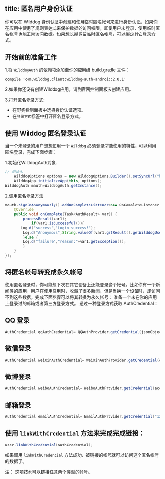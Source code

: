 title: 匿名用户身份认证
---
你可以在 Wilddog 身份认证中创建和使用临时匿名帐号来进行身份认证。如果你在应用中使用了规则表达式来保护数据的访问权限，即使用户未登录，使用临时匿名帐号也能正常访问数据。如果想长期保留临时匿名帐号，可以绑定其它登录方式。

## 开始前的准备工作

1.将 `WilddogAuth` 的依赖项添加至你的应用级 build.gradle 文件：
    
    compile 'com.wilddog.client:wilddog-auth-android:2.0.1'
    
2.如果你还没有创建Wilddog应用，请到官网控制面板去创建应用。

3.打开匿名登录方式:

   * 在野狗控制面板中选择身份认证选项。
   * 在`登录方式`标签中打开匿名登录方式。


## 使用 Wilddog 匿名登录认证

当一个未登录的用户想想使用一个 `Wilddog` 必须登录才能使用的特性，可以利用匿名登录，完成下面步骤：

1.初始化WilddogAuth对象.

```java
// 初始化
    WilddogOptions options = new WilddogOptions.Builder().setSyncUrl("https://<wilddog appId>.wilddogio.com").build();
    WilddogApp.initializeApp(this, options);
WilddogAuth mauth=WilddogAuth.getInstance();
```

2.调用匿名登录方法

```java    
mauth.signInAnonymously().addOnCompleteListener(new OnCompleteListener<AuthResult>() {
    @Override
    public void onComplete(Task<AuthResult> var1) {
        processResult(var1);
            if(var1.isSuccessful()){
       Log.d("success","Login success!");
        Log.d("Anonymous",String.valueOf(var1.getResult().getWilddogUser().isAnonymous()));
        }else {
        Log.d("failure","reason:"+var1.getException());
        }
    }
});
```

## 将匿名帐号转变成永久帐号  
使用匿名登录时，你可能想下次在其它设备上还能登录这个帐号。比如你有一个新闻类的应用，用户在使用应用时，收藏了很多新闻，但是当换一个设备时，却访问不到这些数据。完成下面步骤可以将其转换为永久帐号：
准备一个未在你的应用上登录过的邮箱或者第三方登录方式。
通过一种登录方式获取 AuthCredential：

## QQ 登录

```java
AuthCredential qqAuthCredential= QQAuthProvider.getCredential(jsonObject.getString("access_token"));
```

## 微信登录

```java
AuthCredential weiXinAuthCredential= WeiXinAuthProvider.getCredential(code);
```

## 微博登录

```java
AuthCredential weiboAuthCredential= WeiboAuthProvider.getCredential(access_token,openid);
```

## 邮箱登录

```java
AuthCredential emailAuthCredential= EmailAuthProvider.getCredential("12345678@qq.com","password123");
```

## 使用 `linkWithCredential` 方法来完成完成链接：

```java
user.linkWithCredential(authCredential);
```

如果调用 `linkWithCredential` 方法成功，被链接的帐号就可以访问这个匿名帐号的数据了。

注： 这项技术可以链接任意两个类型的帐号。
